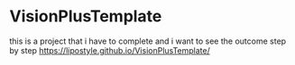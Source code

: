 # VisionPlusTemplate
this is a project that i have to complete and i want to see the outcome step by step
https://lipostyle.github.io/VisionPlusTemplate/
